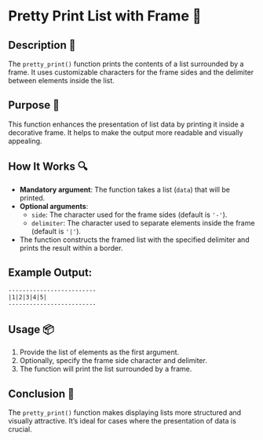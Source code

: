 # Pretty Print List with Frame 🎨

## Description 📝

The `pretty_print()` function prints the contents of a list surrounded by a frame.
It uses customizable characters for the frame sides and the delimiter between elements inside the list.

## Purpose 🎯

This function enhances the presentation of list data by printing it inside a decorative frame.
It helps to make the output more readable and visually appealing.

## How It Works 🔍

-   **Mandatory argument**: The function takes a list (`data`) that will be printed.
-   **Optional arguments**:
    -   `side`: The character used for the frame sides (default is `'-'`).
    -   `delimiter`: The character used to separate elements inside the frame (default is `'|'`).
-   The function constructs the framed list with the specified delimiter and prints the result within a border.

## Example Output:

```text
-------------------------
|1|2|3|4|5|
-------------------------
```

## Usage 📦

1. Provide the list of elements as the first argument.
2. Optionally, specify the frame side character and delimiter.
3. The function will print the list surrounded by a frame.

## Conclusion 🚀

The `pretty_print()` function makes displaying lists more structured and visually attractive.
It’s ideal for cases where the presentation of data is crucial.

